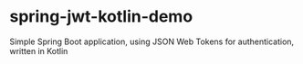 # spring-jwt-kotlin-demo
Simple Spring Boot application, using JSON Web Tokens for authentication, written in Kotlin
